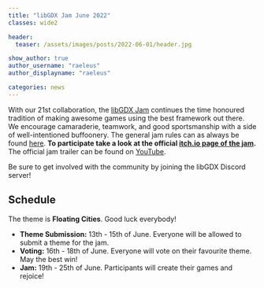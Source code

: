 ```yaml
---
title: "libGDX Jam June 2022"
classes: wide2

header:
  teaser: /assets/images/posts/2022-06-01/header.jpg

show_author: true
author_username: "raeleus"
author_displayname: "raeleus"

categories: news
---
```


With our 21st collaboration, the [libGDX Jam](/community/jams/) continues the time honoured tradition of making awesome games using the best framework out there. We encourage camaraderie, teamwork, and good sportsmanship with a side of well-intentioned buffoonery. The general jam rules can as always be found [here](/community/jams/#rules). **To participate take a look at the official [itch.io page of the jam](https://itch.io/jam/libgdx-jam-21).** The official jam trailer can be found on [YouTube](https://www.youtube.com/watch?v=fvhC0URjW00).

Be sure to get involved with the community by joining the libGDX Discord server!

## Schedule
<!--_The theme is yet to be determined._-->
The theme is **Floating Cities**. Good luck everybody!

- **Theme Submission:** 13th - 15th of June. Everyone will be allowed to submit a theme for the jam.
- **Voting:** 16th - 18th of June.  Everyone will vote on their favourite theme. May the best win!
- **Jam:** 19th - 25th of June. Participants will create their games and rejoice!

<!--## Submissions
The libGDX Jam March 2022 is now over! We hope everyone had a lot of fun and are proud to present the [15 submissions](https://itch.io/jam/libgdx-jam-20/entries).  <!-- Don't forget to check out our [live-stream playthrough](https://youtu.be/pWZM0y5wsDI) of all the games. -->
